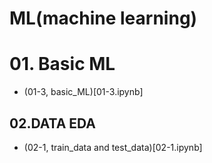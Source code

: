 # ML(machine learning)

# 01. Basic ML

- (01-3, basic_ML)[01-3.ipynb]

## 02.DATA EDA

- (02-1, train_data and test_data)[02-1.ipynb]